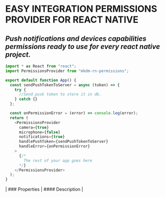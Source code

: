# EASY INTEGRATION PERMISSIONS PROVIDER FOR REACT NATIVE

## _Push notifications and devices capabilities permissions ready to use for every react native project._

```javascript
import * as React from "react";
import PermissionsProvider from "mkdm-rn-permissions";

export default function App() {
  const sendPushTokenToServer = async (token) => {
    try {
      //Send pusk token to store it in db.
    } catch {}
  };

  const onPermissionError = (error) => console.log(error);
  return (
    <PermissionsProvider
      camera={true}
      microphone={false}
      notifications={true}
      handlePushToken={sendPushTokenToServer}
      handleError={onPermissionError}
    >
      {/*
        The rest of your app goes here
      */}
    </PermissionsProvider>
  );
}
```

| ### Properties | #### Description |
